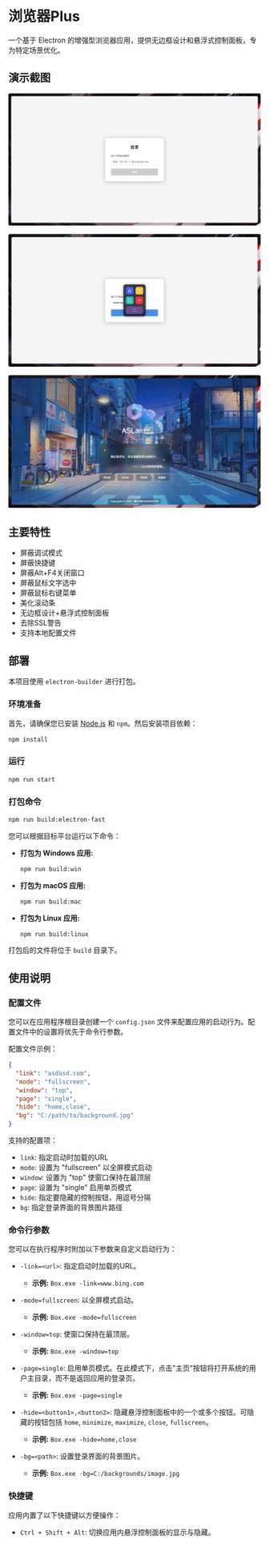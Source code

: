 # 浏览器Plus

一个基于 Electron 的增强型浏览器应用，提供无边框设计和悬浮式控制面板，专为特定场景优化。

## 演示截图

![功能演示1](./assets/demo1.png)

![功能演示2](./assets/demo2.png)

![应用主界面](./assets/demo.png)

## 主要特性

- 屏蔽调试模式
- 屏蔽快捷键
- 屏蔽Alt+F4关闭窗口
- 屏蔽鼠标文字选中
- 屏蔽鼠标右键菜单
- 美化滚动条
- 无边框设计+悬浮式控制面板
- 去除SSL警告
- 支持本地配置文件

## 部署

本项目使用 `electron-builder` 进行打包。

### 环境准备

首先，请确保您已安装 [Node.js](https://nodejs.org/) 和 `npm`。然后安装项目依赖：

```bash
npm install
```

### 运行
```bash
npm run start
```

### 打包命令
```bash
npm run build:electron-fast
```

您可以根据目标平台运行以下命令：

- **打包为 Windows 应用:**
  ```bash
  npm run build:win
  ```

- **打包为 macOS 应用:**
  ```bash
  npm run build:mac
  ```

- **打包为 Linux 应用:**
  ```bash
  npm run build:linux
  ```

打包后的文件将位于 `build` 目录下。

## 使用说明

### 配置文件

您可以在应用程序根目录创建一个 `config.json` 文件来配置应用的启动行为。配置文件中的设置将优先于命令行参数。

配置文件示例：
```json
{
  "link": "asdasd.com",
  "mode": "fullscreen",
  "window": "top",
  "page": "single",
  "hide": "home,close",
  "bg": "C:/path/to/background.jpg"
}
```

支持的配置项：
- `link`: 指定启动时加载的URL
- `mode`: 设置为 "fullscreen" 以全屏模式启动
- `window`: 设置为 "top" 使窗口保持在最顶层
- `page`: 设置为 "single" 启用单页模式
- `hide`: 指定要隐藏的控制按钮，用逗号分隔
- `bg`: 指定登录界面的背景图片路径

### 命令行参数

您可以在执行程序时附加以下参数来自定义启动行为：

- `-link=<url>`: 指定启动时加载的URL。
  - **示例:** `Box.exe -link=www.bing.com`

- `-mode=fullscreen`: 以全屏模式启动。
  - **示例:** `Box.exe -mode=fullscreen`

- `-window=top`: 使窗口保持在最顶层。
  - **示例:** `Box.exe -window=top`

- `-page=single`: 启用单页模式。在此模式下，点击"主页"按钮将打开系统的用户主目录，而不是返回应用的登录页。
  - **示例:** `Box.exe -page=single`

- `-hide=<button1>,<button2>`: 隐藏悬浮控制面板中的一个或多个按钮。可隐藏的按钮包括 `home`, `minimize`, `maximize`, `close`, `fullscreen`。
  - **示例:** `Box.exe -hide=home,close`

- `-bg=<path>`: 设置登录界面的背景图片。
  - **示例:** `Box.exe -bg=C:/backgrounds/image.jpg`

### 快捷键

应用内置了以下快捷键以方便操作：

- `Ctrl + Shift + Alt`: 切换应用内悬浮控制面板的显示与隐藏。
